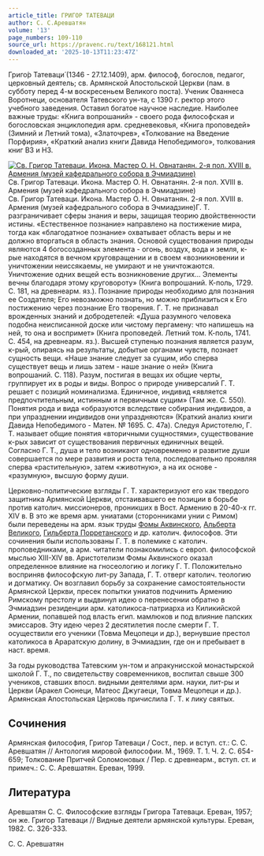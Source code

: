 ```yaml
---
article_title: ГРИГОР ТАТЕВАЦИ
author: С. С.Аревшатян
volume: '13'
page_numbers: 109-110
source_url: https://pravenc.ru/text/168121.html
downloaded_at: '2025-10-13T11:23:47Z'
---
```


Григо́р Татеваци́ (1346 - 27.12.1409), арм. философ, богослов, педагог, церковный деятель; св. Армянской Апостольской Церкви (пам. в субботу перед 4-м воскресеньем Великого поста). Ученик Ованнеса Воротнеци, основателя Татевского ун-та, с 1390 г. ректор этого учебного заведения. Оставил богатое научное наследие. Наиболее важные труды: «Книга вопрошаний» - своего рода философская и богословская энциклопедия арм. средневековья, «Книга проповедей» (Зимний и Летний тома), «Златочрев», «Толкование на Введение Порфирия», «Краткий анализ книги Давида Непобедимого», толкования книг ВЗ и НЗ.

[![Св. Григор Татеваци. Икона. Мастер О. Н. Овнатанян. 2-я пол. XVIII в. Армения (музей кафедрального собора в Эчмиадзине)](https://pravenc.ru/data/198/475/1234/i200.jpg "Кликните для увеличения картинки")](https://pravenc.ru/data/198/475/1234/i400.jpg)Св. Григор Татеваци. Икона. Мастер О. Н. Овнатанян. 2-я пол. XVIII в. Армения (музей кафедрального собора в Эчмиадзине)  
Св. Григор Татеваци. Икона. Мастер О. Н. Овнатанян. 2-я пол. XVIII в. Армения (музей кафедрального собора в Эчмиадзине)Г. Т. разграничивает сферы знания и веры, защищая теорию двойственности истины. «Естественное познание» направлено на постижение мира, тогда как «благодатное познание» охватывает область веры и не должно вторгаться в область знания. Основой существования природы являются 4 богосозданных элемента - огонь, воздух, вода и земля, к-рые находятся в вечном круговращении и в своем «возникновении и уничтожении неиссякаемы, не умирают и не уничтожаются. Уничтожение одних вещей есть возникновение других... Элементы вечны благодаря этому круговороту» (Книга вопрошаний. К-поль, 1729. С. 181, на древнеарм. яз.). Познание природы необходимо для познания ее Создателя; Его невозможно познать, но можно приблизиться к Его постижению через познание Его творения. Г. Т. не признавал врожденных знаний и добродетелей: «Душа разумного человека подобна неисписанной доске или чистому пергамену: что напишешь на ней, то она и воспримет» (Книга проповедей. Летний том. К-поль, 1741. С. 454, на древнеарм. яз.). Высшей ступенью познания является разум, к-рый, опираясь на результаты, добытые органами чувств, познает сущность вещи. «Наше знание следует за сущим, ибо сперва существует вещь и лишь затем - наше знание о ней» (Книга вопрошаний. С. 118). Разум, постигая в вещах их общие черты, группирует их в роды и виды. Вопрос о природе универсалий Г. Т. решает с позиций номинализма. Единичное, индивид «является предпочтительным, истинным и первичным сущим» (Там же. С. 550). Понятия рода и вида «образуются вследствие собирания индивидов, а при упразднении индивидов они упраздняются» (Краткий анализ книги Давида Непобедимого - Матен. № 1695. С. 47а). Следуя Аристотелю, Г. Т. называет общие понятия «вторичными сущностями», существование к-рых зависит от существования первичных единичных вещей. Согласно Г. Т., душа и тело возникают одновременно и развитие души совершается по мере развития и роста тела, последовательно проявляя сперва «растительную», затем «животную», а на их основе - «разумную», высшую форму души.

Церковно-политические взгляды Г. Т. характеризуют его как твердого защитника Армянской Церкви, отстаивавшего ее позиции в борьбе против католич. миссионеров, проникших в Вост. Армению в 20-40-х гг. XIV в. В это же время арм. униатами (сторонниками унии с Римом) были переведены на арм. язык труды [Фомы Аквинского](<https://pravenc.ru/text/Фома Аквинский.html>), [Альберта Великого](<https://pravenc.ru/text/Альберта Великого.html>), [Гильберта Порретанского](<https://pravenc.ru/text/Гильберта Порретанского.html>) и др. католич. философов. Эти сочинения были использованы Г. Т. в полемике с католич. проповедниками, а арм. читатели познакомились с европ. философской мыслью XIII-XIV вв. Аристотелизм Фомы Аквинского оказал определенное влияние на гносеологию и логику Г. Т. Положительно восприняв философскую лит-ру Запада, Г. Т. отверг католич. теологию и догматику. Он возглавил борьбу за сохранение самостоятельности Армянской Церкви, пресек попытки униатов подчинить Армению Римскому престолу и выдвинул идею о перенесении обратно в Эчмиадзин резиденции арм. католикоса-патриарха из Киликийской Армении, попавшей под власть егип. мамлюков и под влияние папских эмиссаров. Эту идею через 2 десятилетия после смерти Г. Т. осуществили его ученики (Товма Мецопеци и др.), вернувшие престол католикоса в Араратскую долину, в Эчмиадзин, где он и пребывает в наст. время.

За годы руководства Татевским ун-том и апракунисской монастырской школой Г. Т., по свидетельству современников, воспитал свыше 300 учеников, ставших впосл. видными деятелями арм. науки, лит-ры и Церкви (Аракел Сюнеци, Матеос Джугаеци, Товма Мецопеци и др.). Армянская Апостольская Церковь причислила Г. Т. к лику святых.

## Сочинения

Армянская философия, Григор Татеваци / Сост., пер. и вступ. ст.: С. С. Аревшатян // Антология мировой философии. М., 1969. Т. 1. Ч. 2. С. 654-659; Толкование Притчей Соломоновых / Пер. с древнеарм., вступ. ст. и примеч.: С. С. Аревшатян. Ереван, 1999.

## Литература

Аревшатян С. С. Философские взгляды Григора Татеваци. Ереван, 1957; он же. Григор Татеваци // Видные деятели армянской культуры. Ереван, 1982. С. 326-333.

С. С.  Аревшатян
